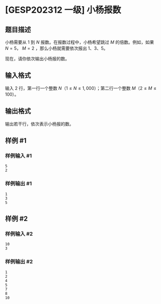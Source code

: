 # [GESP202312 一级] 小杨报数

## 题目描述

小杨需要从 $1$ 到 $N$ 报数。在报数过程中，小杨希望跳过 $M$ 的倍数。例如，如果 $N=5$， $M=2$ ，那么小杨就需要依次报出 $1$、$3$、$5$。

现在，请你依次输出小杨报的数。

## 输入格式

输入 $2$ 行，第一行一个整数 $N（1 \le N \le 1,000）$；第二行一个整数 $M（2 \le M \le 100）$。

## 输出格式

输出若干行，依次表示小杨报的数。

## 样例 #1

### 样例输入 #1

```
5
2
```

### 样例输出 #1

```
1
3
5
```

## 样例 #2

### 样例输入 #2

```
10
3
```

### 样例输出 #2

```
1
2
4
5
7
8
10
```